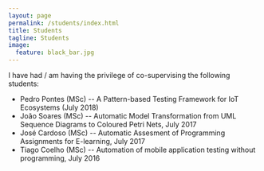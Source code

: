```yaml
---
layout: page
permalink: /students/index.html
title: Students
tagline: Students
image:
  feature: black_bar.jpg
---
```


<!--<section id="table-of-contents" class="toc">
  <header>
    <h3>Contents</h3>
  </header>
<div id="drawer" markdown="1">
*  Auto generated table of contents
{:toc}
</div> 
</section><!-- /#table-of-contents -->

I have had / am having the privilege of co-supervising the following students:

* Pedro Pontes (MSc) --  A Pattern-based Testing Framework for IoT Ecosystems  (July 2018) 
* João Soares (MSc) --  Automatic Model Transformation from UML Sequence Diagrams to Coloured Petri Nets, July 2017 
* José Cardoso (MSc) --  Automatic Assesment of Programming Assignments for E-learning, July 2017 
* Tiago Coelho (MSc) --  Automation of mobile application testing without programming, July 2016 


